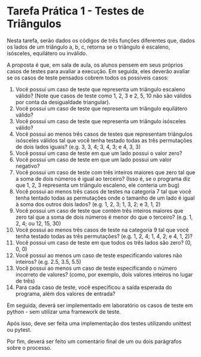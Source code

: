# Tarefa Prática 1 - Testes de Triângulos

Nesta tarefa, serão dados os códigos de três funções diferentes que, dados os lados de um triângulo a, b, c, retorna se o triângulo é escaleno, isósceles, equilátero ou inválido.

A proposta é que, em sala de aula, os alunos pensem em seus próprios casos de testes para avaliar a execução. Em seguida, eles deverão avaliar se os casos de teste pensados cobrem todos os possíveis casos:

1. Você possui um caso de teste que representa um triângulo escaleno válido? (Note que casos de teste como 1, 2, 3 e 2, 5, 10 não são válidos por conta da desigualdade triangular).
2. Você possui um caso de teste que representa um triângulo equilátero válido?
3. Você possui um caso de teste que representa um triângulo isósceles válido?
4. Você possui ao menos três casos de testes que representam triângulos isósceles válidos tal que você tenha testado todas as três permutações de dois lados iguais? (e.g. 3, 3, 4; 3, 4, 3; e 4, 3, 3)
5. Você possui um caso de teste em que um lado possui o valor zero?
6. Você possui um caso de teste em que um lado possui um valor negativo?
7. Você possui um caso de teste com três inteiros maiores que zero tal que a soma de dois números é igual ao terceiro? (Isso é, se o programa diz que 1, 2, 3 representa um triângulo escaleno, ele conteria um bug)
8. Você possui ao menos três casos de testes na categoria 7 tal que você tenha tentado todas as permutações onde o tamanho de um lado é igual à soma dos outros dois lados? (e.g. 1, 2, 3; 1, 3, 2; e 3, 1, 2)
9. Você possui um caso de teste que contém três inteiros maiores que zero tal que a soma de dois números é menor do que o terceiro? (e.g. 1, 2, 4; ou 12, 15, 30)
10. Você possui ao menos três casos de teste na categoria 9 tal que você tenha testado todas as três permutações? (e.g. 1, 2, 4; 1, 4, 2; e 4, 1, 2)?
11. Você possui um caso de teste em que todos os três lados são zero? (0, 0, 0)
12. Você possui ao menos um caso de teste especificando valores não inteiros? (e.g. 2.5, 3.5, 5.5)
13. Você possui ao menos um caso de teste especificando o número incorreto de valores? (como, por exemplo, dois valores inteiros no lugar de três)
14. Para cada caso de teste, você especificou a saída esperada do programa, além dos valores de entrada?

Em seguida, deverá ser implementado em laboratório os casos de teste em python - sem utilizar uma framework de teste.

Após isso, deve ser feita uma implementação dos testes utilizando unittest ou pytest.

Por fim, deverá ser feito um comentário final de um ou dois parágrafos sobre o processo.
